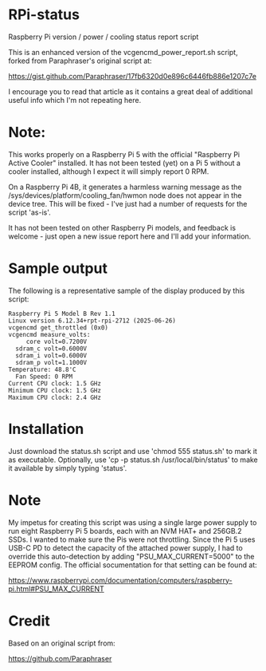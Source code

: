 # RPi-status
Raspberry Pi version / power / cooling status report script

This is an enhanced version of the vcgencmd_power_report.sh script, forked from Paraphraser's original script at:

https://gist.github.com/Paraphraser/17fb6320d0e896c6446fb886e1207c7e

I encourage you to read that article as it contains a great deal of additional useful info which I'm not repeating here.

# Note:
This works properly on a Raspberry Pi 5 with the official "Raspberry Pi Active Cooler" installed. It has not been tested (yet) on a Pi 5 without a cooler installed, although I expect it will simply report 0 RPM.

On a Raspberry Pi 4B, it generates a harmless warning message as the /sys/devices/platform/cooling_fan/hwmon node does not appear in the device tree. This will be fixed - I've just had a number of requests for the script 'as-is'.

It has not been tested on other Raspberry Pi models, and feedback is welcome - just open a new issue report here and I'll add your information.

# Sample output
The following is a representative sample of the display produced by this script:
```
Raspberry Pi 5 Model B Rev 1.1
Linux version 6.12.34+rpt-rpi-2712 (2025-06-26)
vcgencmd get_throttled (0x0)
vcgencmd measure_volts:
     core volt=0.7200V
  sdram_c volt=0.6000V
  sdram_i volt=0.6000V
  sdram_p volt=1.1000V
Temperature: 48.8'C
  Fan Speed: 0 RPM
Current CPU clock: 1.5 GHz
Minimum CPU clock: 1.5 GHz
Maximum CPU clock: 2.4 GHz
```
# Installation
Just download the status.sh script and use 'chmod 555 status.sh' to mark it as executable. Optionally, use 'cp -p status.sh /usr/local/bin/status' to make it available by simply typing 'status'.

# Note
My impetus for creating this script was using a single large power supply to run eight Raspberry Pi 5 boards, each with an NVM HAT+ and 256GB.2 SSDs. I wanted to make sure the Pis were not throttling. Since the Pi 5 uses USB-C PD to detect the capacity of the attached power supply, I had to override this auto-detection by adding "PSU_MAX_CURRENT=5000" to the EEPROM config. The official socumentation for that setting can be found at:

https://www.raspberrypi.com/documentation/computers/raspberry-pi.html#PSU_MAX_CURRENT

# Credit
Based on an original script from: 

https://github.com/Paraphraser
